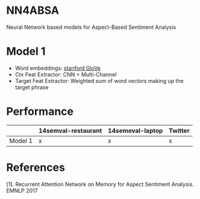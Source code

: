 # NN4ABSA
Neural Network based models for Aspect-Based Sentiment Analysis

# Model 1
* Word embeddings: [stanford GloVe](https://nlp.stanford.edu/projects/glove/)
* Ctx Feat Extractor: CNN + Multi-Channel
* Target Feat Extractor: Weighted sum of word vectors making up the target phrase

# Performance
| | 14semval-restaurant | 14semeval-laptop | Twitter |
|---|---|---|---|
|Model 1 | x | x | x |

# References
[1]. Recurrent Attention Network on Memory for Aspect Sentiment Analysis. EMNLP 2017


